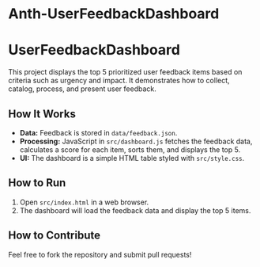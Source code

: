 # Anth-UserFeedbackDashboard

# UserFeedbackDashboard

This project displays the top 5 prioritized user feedback items based on criteria such as urgency and impact. It demonstrates how to collect, catalog, process, and present user feedback.

## How It Works

- **Data:** Feedback is stored in `data/feedback.json`.
- **Processing:** JavaScript in `src/dashboard.js` fetches the feedback data, calculates a score for each item, sorts them, and displays the top 5.
- **UI:** The dashboard is a simple HTML table styled with `src/style.css`.

## How to Run

1. Open `src/index.html` in a web browser.
2. The dashboard will load the feedback data and display the top 5 items.

## How to Contribute

Feel free to fork the repository and submit pull requests!
